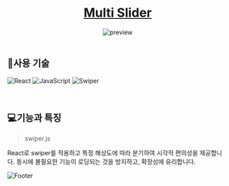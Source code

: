 <div align="center">
	<h1><a href="https://open-source6-lime.vercel.app/">Multi Slider</a></h1>
	<img src="https://github.com/user-attachments/assets/736034e5-52ce-41a6-850c-dd5fc51da7f5" alt="preview" />
</div>

<br/>

## 🧩사용 기술
![React](https://img.shields.io/badge/react-%2320232a.svg?style=flat-square&logo=react&logoColor=%2361DAFB)
![JavaScript](https://img.shields.io/badge/-JavaScript-dc8d2d?style=flat-square&logo=javascript&logoColor=ffffff)
![Swiper](https://img.shields.io/badge/Swiper-6332F6?style=flat-square&logo=swiper&logoColor=white&style=flat-square)

<br/>

## 💻기능과 특징
> swiper.js

React로 swiper를 적용하고 특정 해상도에 따라 분기하여 시각적 편의성을 제공합니다. 동시에 불필요한 기능이 로딩되는 것을 방지하고, 확장성에 유리합니다.


![Footer](https://capsule-render.vercel.app/api?type=waving&color=5f6571&height=100&section=footer)